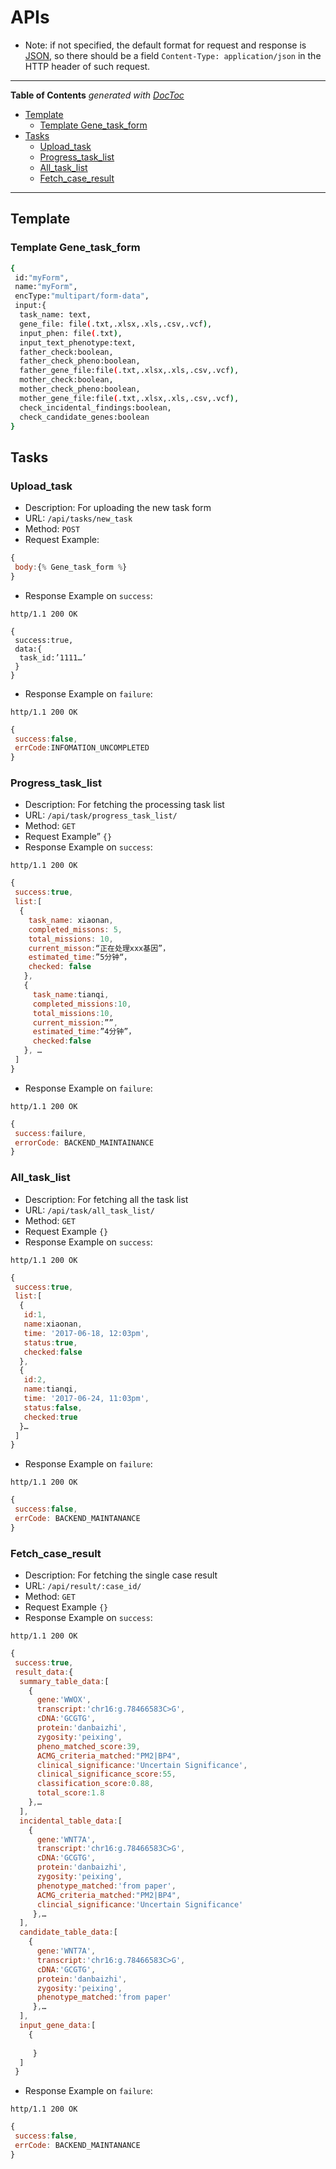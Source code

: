 APIs
======
* Note: if not specified, the default format for request and response is [JSON](http://www.json.org/), so there should be a field `Content-Type: application/json` in the HTTP header of such request.

--------------------------
<!-- START doctoc generated TOC please keep comment here to allow auto update -->
<!-- DON'T EDIT THIS SECTION, INSTEAD RE-RUN doctoc TO UPDATE -->
**Table of Contents**  *generated with [DocToc](https://github.com/thlorenz/doctoc)*

- [Template](#template)
  - [Template Gene_task_form](#template-gene_task_form)
- [Tasks](#tasks)
  - [Upload_task](#upload_task)
  - [Progress_task_list](#progress_task_list)
  - [All_task_list](#all_task_list)
  - [Fetch_case_result](#fetch_case_result)

<!-- END doctoc generated TOC please keep comment here to allow auto update -->
---------------------------

Template
---
### Template Gene_task_form
```bash
{
 id:"myForm",
 name:"myForm",
 encType:"multipart/form-data",
 input:{
  task_name: text,
  gene_file: file(.txt,.xlsx,.xls,.csv,.vcf),
  input_phen: file(.txt),
  input_text_phenotype:text,
  father_check:boolean,
  father_check_pheno:boolean,
  father_gene_file:file(.txt,.xlsx,.xls,.csv,.vcf),
  mother_check:boolean,
  mother_check_pheno:boolean,
  mother_gene_file:file(.txt,.xlsx,.xls,.csv,.vcf),
  check_incidental_findings:boolean,
  check_candidate_genes:boolean
}
```

Tasks
---
### Upload_task
* Description: For uploading the new task form
* URL: `/api/tasks/new_task`
* Method: `POST`
* Request Example:
```javascript
{
 body:{% Gene_task_form %}
}
```
* Response Example on `success`:
```
http/1.1 200 OK
```
```
{
 success:true,
 data:{
  task_id:’1111…’
 }
}
```
* Response Example on `failure`:
```
http/1.1 200 OK
```
```javascript
{
 success:false,
 errCode:INFOMATION_UNCOMPLETED
}
```

### Progress_task_list
* Description: For fetching the processing task list
* URL: `/api/task/progress_task_list/`
* Method: `GET`
* Request Example”
`{}`
* Response Example on `success`:
```
http/1.1 200 OK
```
```javascript
{
 success:true,
 list:[
  {
    task_name: xiaonan,
    completed_missons: 5,
    total_missions: 10,
    current_misson:“正在处理xxx基因”，
    estimated_time:”5分钟“，
    checked: false
   },
   {
     task_name:tianqi,
     completed_missions:10,
     total_missions:10,
     current_mission:””,
     estimated_time:”4分钟”，
     checked:false
   }, …  
 ]
}
```
* Response Example on `failure`:
```
http/1.1 200 OK
```
```javascript
{
 success:failure,
 errorCode: BACKEND_MAINTAINANCE
} 
```

### All_task_list
* Description: For fetching all the task list
* URL: `/api/task/all_task_list/`
* Method: `GET`
* Request Example
`{}`
* Response Example on `success`:
```
http/1.1 200 OK
```
```javascript
{
 success:true,
 list:[
  {
   id:1,
   name:xiaonan,
   time: '2017-06-18, 12:03pm',
   status:true,
   checked:false
  },
  {
   id:2,
   name:tianqi,
   time: '2017-06-24, 11:03pm',
   status:false,
   checked:true
  }…
 ]
}
```
* Response Example on `failure`:
```
http/1.1 200 OK
```
```javascript
{
 success:false,
 errCode: BACKEND_MAINTANANCE
}
```

### Fetch_case_result
* Description: For fetching the single case result
* URL: `/api/result/:case_id/`
* Method: `GET`
* Request Example
`{}`
* Response Example on `success`:
```
http/1.1 200 OK
```
```javascript
{
 success:true,
 result_data:{
  summary_table_data:[
    {
      gene:'WWOX',
      transcript:'chr16:g.78466583C>G',
      cDNA:'GCGTG',
      protein:'danbaizhi',
      zygosity:'peixing',
      pheno_matched_score:39,
      ACMG_criteria_matched:"PM2|BP4",
      clinical_significance:'Uncertain Significance',
      clinical_significance_score:55,
      classification_score:0.88,
      total_score:1.8	
    },…
  ],
  incidental_table_data:[
    {
      gene:'WNT7A',
      transcript:'chr16:g.78466583C>G',
      cDNA:'GCGTG',
      protein:'danbaizhi',
      zygosity:'peixing',
      phenotype_matched:'from paper',
      ACMG_criteria_matched:"PM2|BP4",
      clincial_significance:'Uncertain Significance'
     },…
  ],
  candidate_table_data:[
    {
      gene:'WNT7A',
      transcript:'chr16:g.78466583C>G',
      cDNA:'GCGTG',
      protein:'danbaizhi',
      zygosity:'peixing',
      phenotype_matched:'from paper'
     },…
  ],
  input_gene_data:[
    {
      
     }
  ]
 }
```
* Response Example on `failure`:
```
http/1.1 200 OK
```
```javascript
{
 success:false,
 errCode: BACKEND_MAINTANANCE
}
```











